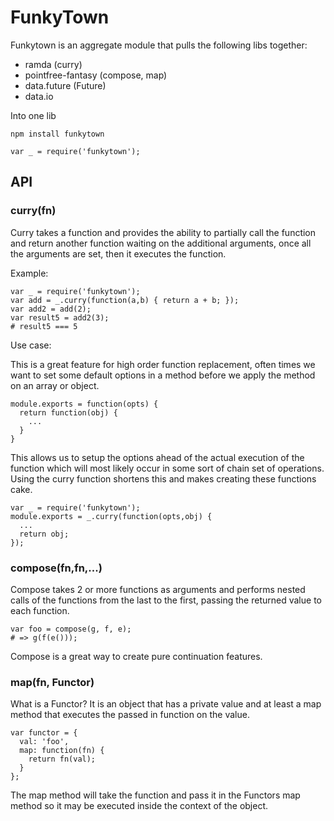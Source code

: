# FunkyTown

Funkytown is an aggregate module that pulls the following libs together:

* ramda (curry)
* pointfree-fantasy (compose, map)
* data.future (Future)
* data.io


Into one lib

```
npm install funkytown
```

```
var _ = require('funkytown');
```
## API

### curry(fn)

Curry takes a function and provides the ability to partially call the function
and return another function waiting on the additional arguments, once all the
arguments are set, then it executes the function.

Example:

```
var _ = require('funkytown');
var add = _.curry(function(a,b) { return a + b; });
var add2 = add(2);
var result5 = add2(3);
# result5 === 5
```

Use case:

This is a great feature for high order function replacement, often times we want
to set some default options in a method before we apply the method on an array or
object.

```
module.exports = function(opts) {
  return function(obj) {
    ...
  }
}
```

This allows us to setup the options ahead of the actual execution of the function
which will most likely occur in some sort of chain set of operations.  Using the
curry function shortens this and makes creating these functions cake.

```
var _ = require('funkytown');
module.exports = _.curry(function(opts,obj) {
  ...
  return obj;
});
```

### compose(fn,fn,...)

Compose takes 2 or more functions as arguments and performs nested calls of the
functions from the last to the first, passing the returned value to each function.

```
var foo = compose(g, f, e);
# => g(f(e()));
```

Compose is a great way to create pure continuation features.

### map(fn, Functor)

What is a Functor?  It is an object that has a private value and at least a
map method that executes the passed in function on the value.

```
var functor = {
  val: 'foo',
  map: function(fn) {
    return fn(val);
  }
};
```

The map method will take the function and pass it in the Functors map method so
it may be executed inside the context of the object.
